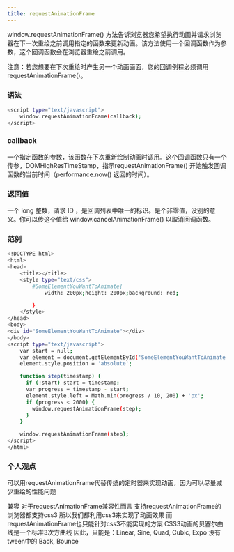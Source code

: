 ```yaml
---
title: requestAnimationFrame
---
```

window.requestAnimationFrame() 方法告诉浏览器您希望执行动画并请求浏览器在下一次重绘之前调用指定的函数来更新动画。该方法使用一个回调函数作为参数，这个回调函数会在浏览器重绘之前调用。

注意：若您想要在下次重绘时产生另一个动画画面，您的回调例程必须调用 requestAnimationFrame()。

### 语法
``` bash
<script type="text/javascript">
	window.requestAnimationFrame(callback);
</script>
```
### callback
一个指定函数的参数，该函数在下次重新绘制动画时调用。这个回调函数只有一个传参，DOMHighResTimeStamp，指示requestAnimationFrame() 开始触发回调函数的当前时间（performance.now() 返回的时间）。

### 返回值
一个 long 整数，请求 ID ，是回调列表中唯一的标识。是个非零值，没别的意义。你可以传这个值给 window.cancelAnimationFrame() 以取消回调函数。

### 范例
``` bash
<!DOCTYPE html>
<html>
<head>
	<title></title>
	<style type="text/css">
		#SomeElementYouWantToAnimate{
			width: 200px;height: 200px;background: red;

		}
	</style>
</head>
<body>
<div id="SomeElementYouWantToAnimate"></div>
</body>
<script type="text/javascript">
	var start = null;
	var element = document.getElementById('SomeElementYouWantToAnimate');
	element.style.position = 'absolute';

	function step(timestamp) {
	  if (!start) start = timestamp;
	  var progress = timestamp - start;
	  element.style.left = Math.min(progress / 10, 200) + 'px';
	  if (progress < 2000) {
	    window.requestAnimationFrame(step);
	  }
	}

	window.requestAnimationFrame(step);
</script>
</html>
```
### 个人观点
可以用requestAnimationFrame代替传统的定时器来实现动画，因为可以尽量减少重绘的性能问题

兼容
对于requestAnimationFrame兼容性而言 支持requestAnimationFrame的浏览器都支持css3
所以我们都利用css3来实现了动画效果 而requestAnimationFrame也只能针对css3不能实现的方案
CSS3动画的贝塞尔曲线是一个标准3次方曲线
因此，只能是：Linear, Sine, Quad, Cubic, Expo
没有tween中的 Back, Bounce
